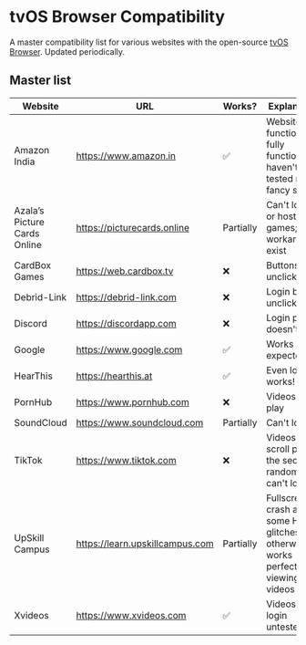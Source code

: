 # tvOS Browser Compatibility
A master compatibility list for various websites with the open-source [tvOS Browser](https://github.com/jvanakker/tvOSBrowser). Updated periodically.

## Master list
| Website                      | URL                             | Works?    | Explanation                                                                            | Last tested |
|------------------------------|---------------------------------|-----------|----------------------------------------------------------------------------------------|-------------|
| Amazon India                 | https://www.amazon.in           | ✅         | Website core functionality fully functional; haven't tested more fancy stuff           | 20/08/2025  |
| Azala’s Picture Cards Online | https://picturecards.online     | Partially | Can't login or host games; workarounds exist                                           | 20/08/2025  |
| CardBox Games                | https://web.cardbox.tv          | ❌         | Buttons unclickable                                                                    | 20/08/2025  |
| Debrid-Link                  | https://debrid-link.com         | ❌         | Login button unclickable                                                               | 20/08/2025  |
| Discord                      | https://discordapp.com          | ❌         | Login page doesn't load                                                                | 20/08/2025  |
| Google                       | https://www.google.com          | ✅         | Works as expected                                                                      | 20/08/2025  |
| HearThis                     | https://hearthis.at             | ✅         | Even login works!                                                                      | 20/08/2025  |
| PornHub                      | https://www.pornhub.com         | ❌         | Videos won't play                                                                      | 20/08/2025  |
| SoundCloud                   | https://www.soundcloud.com      | Partially | Can't login                                                                            |             |
| TikTok                       | https://www.tiktok.com          | ❌         | Videos won't scroll past the second random one, can't login                            | 20/08/2025  |
| UpSkill Campus               | https://learn.upskillcampus.com | Partially | Fullscreen crash and some HTML glitches but otherwise works perfect for viewing videos | 20/08/2025  |
| Xvideos                      | https://www.xvideos.com         | ✅         | Videos work; login untested                                                            | 20/08/2025  |
